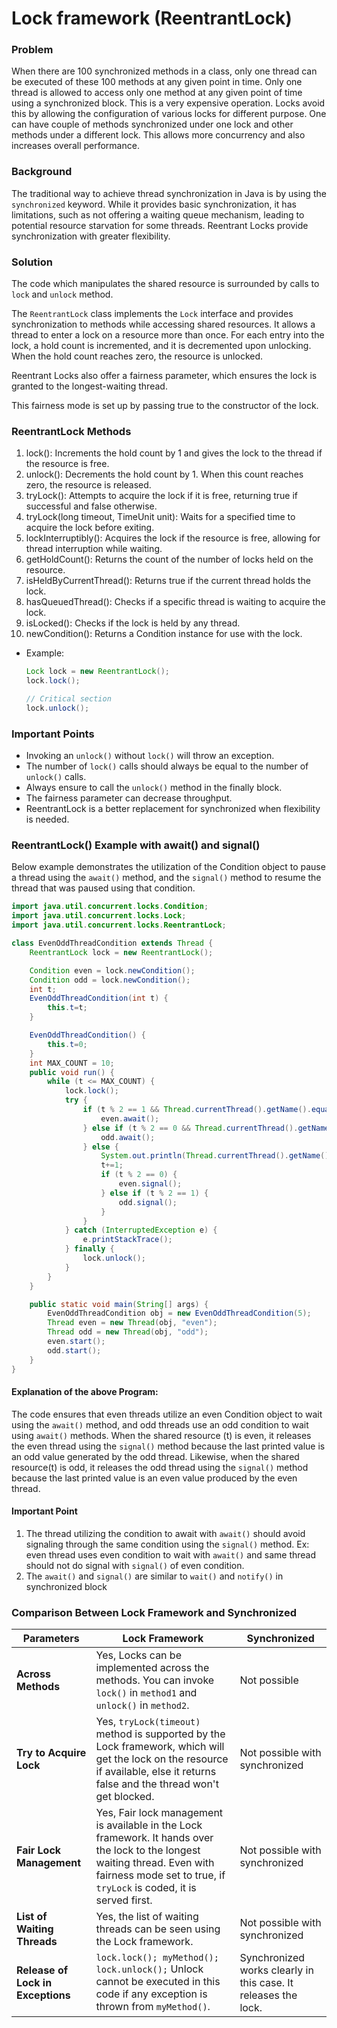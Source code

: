 # Lock framework (ReentrantLock)

### Problem

When there are 100 synchronized methods in a class, only one thread can be executed of these 100 methods at any given point in time. Only one thread is allowed to access only one method at any given point of time using a synchronized block. This is a very expensive operation. Locks avoid this by allowing the configuration of various locks for different purpose. One can have couple of methods synchronized under one lock and other methods under a different lock. This allows more concurrency and also increases overall performance.

### Background

The traditional way to achieve thread synchronization in Java is by using the `synchronized` keyword. While it provides basic synchronization, it has limitations, such as not offering a waiting queue mechanism, leading to potential resource starvation for some threads. Reentrant Locks provide synchronization with greater flexibility.

### Solution

The code which manipulates the shared resource is surrounded by calls to `lock` and `unlock` method.

The `ReentrantLock` class implements the `Lock` interface and provides synchronization to methods while accessing shared resources. It allows a thread to enter a lock on a resource more than once. For each entry into the lock, a hold count is incremented, and it is decremented upon unlocking. When the hold count reaches zero, the resource is unlocked.

Reentrant Locks also offer a fairness parameter, which ensures the lock is granted to the longest-waiting thread.

This fairness mode is set up by passing true to the constructor of the lock.

### ReentrantLock Methods

1. lock(): Increments the hold count by 1 and gives the lock to the thread if the resource is free.
2. unlock(): Decrements the hold count by 1. When this count reaches zero, the resource is released.
3. tryLock(): Attempts to acquire the lock if it is free, returning true if successful and false otherwise.
4. tryLock(long timeout, TimeUnit unit): Waits for a specified time to acquire the lock before exiting.
5. lockInterruptibly(): Acquires the lock if the resource is free, allowing for thread interruption while waiting.
6. getHoldCount(): Returns the count of the number of locks held on the resource.
7. isHeldByCurrentThread(): Returns true if the current thread holds the lock.
8. hasQueuedThread(): Checks if a specific thread is waiting to acquire the lock.
9. isLocked(): Checks if the lock is held by any thread.
10. newCondition(): Returns a Condition instance for use with the lock.

- Example:

  ```java
  Lock lock = new ReentrantLock();
  lock.lock();

  // Critical section
  lock.unlock();
  ```

### Important Points

- Invoking an `unlock()` without `lock()` will throw an exception.
- The number of `lock()` calls should always be equal to the number of `unlock()` calls.
- Always ensure to call the `unlock()` method in the finally block.
- The fairness parameter can decrease throughput.
- ReentrantLock is a better replacement for synchronized when flexibility is needed.

### ReentrantLock() Example with await() and signal()

Below example demonstrates the utilization of the Condition object to pause a thread using the `await()` method, and the `signal()` method to resume the thread that was paused using that condition.

```java
import java.util.concurrent.locks.Condition;
import java.util.concurrent.locks.Lock;
import java.util.concurrent.locks.ReentrantLock;

class EvenOddThreadCondition extends Thread {
    ReentrantLock lock = new ReentrantLock();

    Condition even = lock.newCondition();
    Condition odd = lock.newCondition();
    int t;
    EvenOddThreadCondition(int t) {
        this.t=t;
    }

    EvenOddThreadCondition() {
        this.t=0;
    }
    int MAX_COUNT = 10;
    public void run() {
        while (t <= MAX_COUNT) {
            lock.lock();
            try {
                if (t % 2 == 1 && Thread.currentThread().getName().equals("even")) {
                    even.await();
                } else if (t % 2 == 0 && Thread.currentThread().getName().equals("odd")) {
                    odd.await();
                } else {
                    System.out.println(Thread.currentThread().getName() + " Thread " + t);
                    t+=1;
                    if (t % 2 == 0) {
                        even.signal();
                    } else if (t % 2 == 1) {
                        odd.signal();
                    }
                }
            } catch (InterruptedException e) {
                e.printStackTrace();
            } finally {
                lock.unlock();
            }
        }
    }

    public static void main(String[] args) {
        EvenOddThreadCondition obj = new EvenOddThreadCondition(5);
        Thread even = new Thread(obj, "even");
        Thread odd = new Thread(obj, "odd");
        even.start();
        odd.start();
    }
}
```

#### Explanation of the above Program:

The code ensures that even threads utilize an even Condition object to wait using the `await()` method, and odd threads use an odd condition to wait using `await()` methods. When the shared resource (t) is even, it releases the even thread using the `signal()` method because the last printed value is an odd value generated by the odd thread. Likewise, when the shared resource(t) is odd, it releases the odd thread using the `signal()` method because the last printed value is an even value produced by the even thread.

#### Important Point

1. The thread utilizing the condition to await with `await()` should avoid signaling through the same condition using the `signal()` method. Ex: even thread uses even condition to wait with `await()` and same thread should not do signal with `signal()` of even condition.
2. The `await()` and `signal()` are similar to `wait()` and `notify()` in synchronized block

### Comparison Between Lock Framework and Synchronized

| **Parameters**                    | **Lock Framework**                                                                                                                                                                                  | **Synchronized**                                               |
| --------------------------------- | --------------------------------------------------------------------------------------------------------------------------------------------------------------------------------------------------- | -------------------------------------------------------------- |
| **Across Methods**                | Yes, Locks can be implemented across the methods. You can invoke `lock()` in `method1` and `unlock()` in `method2`.                                                                                 | Not possible                                                   |
| **Try to Acquire Lock**           | Yes, `tryLock(timeout)` method is supported by the Lock framework, which will get the lock on the resource if available, else it returns false and the thread won't get blocked.                    | Not possible with synchronized                                 |
| **Fair Lock Management**          | Yes, Fair lock management is available in the Lock framework. It hands over the lock to the longest waiting thread. Even with fairness mode set to true, if `tryLock` is coded, it is served first. | Not possible with synchronized                                 |
| **List of Waiting Threads**       | Yes, the list of waiting threads can be seen using the Lock framework.                                                                                                                              | Not possible with synchronized                                 |
| **Release of Lock in Exceptions** | `lock.lock(); myMethod(); lock.unlock();` Unlock cannot be executed in this code if any exception is thrown from `myMethod()`.                                                                      | Synchronized works clearly in this case. It releases the lock. |
